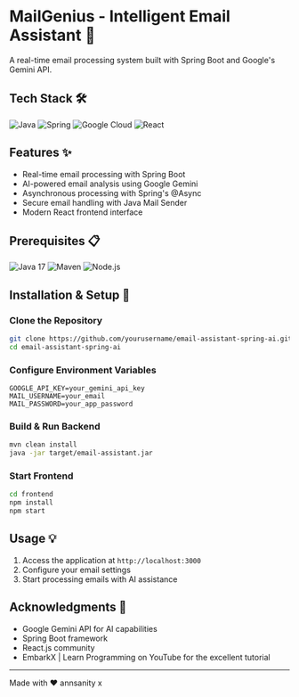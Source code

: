 # MailGenius - Intelligent Email Assistant 🚀

A real-time email processing system built with Spring Boot and Google's Gemini API.

## Tech Stack 🛠️
<div display="flex">
  <img src="https://img.shields.io/badge/java-%23ED8B00.svg?style=for-the-badge&logo=java&logoColor=white" alt="Java"/>
  <img src="https://img.shields.io/badge/spring-%236DB33F.svg?style=for-the-badge&logo=spring&logoColor=white" alt="Spring"/>
  <img src="https://img.shields.io/badge/Google%20Cloud-%234285F4.svg?style=for-the-badge&logo=google-cloud&logoColor=white" alt="Google Cloud"/>
  <img src="https://img.shields.io/badge/react-%2320232a.svg?style=for-the-badge&logo=react&logoColor=%2361DAFB" alt="React"/>
</div>

## Features ✨
- Real-time email processing with Spring Boot
- AI-powered email analysis using Google Gemini
- Asynchronous processing with Spring's @Async
- Secure email handling with Java Mail Sender
- Modern React frontend interface

## Prerequisites 📋
<div display="flex">
  <img src="https://img.shields.io/badge/java%2017-%23ED8B00.svg?style=for-the-badge&logo=java&logoColor=white" alt="Java 17"/>
  <img src="https://img.shields.io/badge/maven-C71A36?style=for-the-badge&logo=apache%20maven&logoColor=white" alt="Maven"/>
  <img src="https://img.shields.io/badge/node.js-6DA55F?style=for-the-badge&logo=node.js&logoColor=white" alt="Node.js"/>
</div>

## Installation & Setup 🚀

### Clone the Repository
```bash
git clone https://github.com/yourusername/email-assistant-spring-ai.git
cd email-assistant-spring-ai
```

### Configure Environment Variables
```properties
GOOGLE_API_KEY=your_gemini_api_key
MAIL_USERNAME=your_email
MAIL_PASSWORD=your_app_password
```

### Build & Run Backend
```bash
mvn clean install
java -jar target/email-assistant.jar
```

### Start Frontend
```bash
cd frontend
npm install
npm start
```

## Usage 💡
1. Access the application at `http://localhost:3000`
2. Configure your email settings
3. Start processing emails with AI assistance


## Acknowledgments 🙏
- Google Gemini API for AI capabilities
- Spring Boot framework
- React.js community
- EmbarkX | Learn Programming on YouTube for the excellent tutorial



---
Made with ❤️ annsanity x
  
